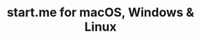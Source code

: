 ---
name: start.me
url: 'https://start.me'
category: Productivity
title: 'start.me for macOS, Windows & Linux'
key: startme

---